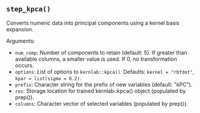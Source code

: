 ## `step_kpca()`

Converts numeric data into principal components using a kernel basis expansion.

Arguments:
* `num_comp`: Number of components to retain (default: 5). If greater than available columns, a smaller value is used. If 0, no transformation occurs.
* `options`: List of options to `kernlab::kpca()`. Defaults: `kernel = "rbfdot"`, `kpar = list(sigma = 0.2)`.
* `prefix`: Character string for the prefix of new variables (default: "kPC").
* `res`: Storage location for trained kernlab::kpca() object (populated by prep()).
* `columns`: Character vector of selected variables (populated by prep()).
